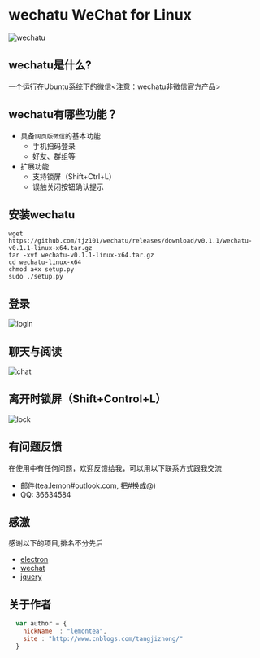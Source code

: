 # wechatu WeChat for Linux  

![wechatu](http://ww4.sinaimg.cn/mw690/c5e04220gw1f961gwyrwfj211y0lc7as.jpg)  
## wechatu是什么?
一个运行在Ubuntu系统下的微信<注意：wechatu非微信官方产品>

## wechatu有哪些功能？

* 具备`网页版微信`的基本功能
    *  手机扫码登录
    *  好友、群组等
* 扩展功能
    * 支持锁屏（Shift+Ctrl+L）
    * 误触关闭按钮确认提示

## 安装wechatu

```shell
wget https://github.com/tjz101/wechatu/releases/download/v0.1.1/wechatu-v0.1.1-linux-x64.tar.gz  
tar -xvf wechatu-v0.1.1-linux-x64.tar.gz  
cd wechatu-linux-x64  
chmod a+x setup.py  
sudo ./setup.py  
```

## 登录
![login](http://ww2.sinaimg.cn/mw690/c5e04220gw1f961gv8cqkj20rs0kp41q.jpg)
## 聊天与阅读
![chat](http://ww2.sinaimg.cn/mw690/c5e04220jw9f961kg8ik3j20r70k20wi.jpg)
## 离开时锁屏（Shift+Control+L）
![lock](http://ww4.sinaimg.cn/mw690/c5e04220gw1f961gql5kfj20rm0jzq4r.jpg)

## 有问题反馈
在使用中有任何问题，欢迎反馈给我，可以用以下联系方式跟我交流

* 邮件(tea.lemon#outlook.com, 把#换成@)
* QQ: 36634584


## 感激
感谢以下的项目,排名不分先后

* [electron](http://electron.atom.io/) 
* [wechat](https://wx.qq.com/)
* [jquery](http://jquery.com)

## 关于作者

```javascript
  var author = {
    nickName  : "lemontea",
    site : "http://www.cnblogs.com/tangjizhong/"
  }
```
